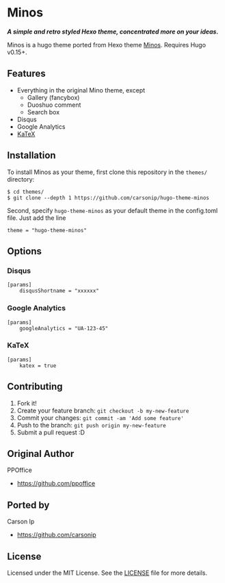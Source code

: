 # Minos

**_A simple and retro styled Hexo theme, concentrated more on your ideas._**

Minos is a hugo theme ported from Hexo theme [Minos](https://github.com/ppoffice/hexo-theme-minos). Requires Hugo v0.15+.

## Features

* Everything in the original Mino theme, except
    * Gallery (fancybox)
    * Duoshuo comment
    * Search box
* Disqus
* Google Analytics
* [KaTeX](https://github.com/Khan/KaTeX)

## Installation

To install Minos as your theme, first clone this repository in the `themes/` directory:

```
$ cd themes/
$ git clone --depth 1 https://github.com/carsonip/hugo-theme-minos
```

Second, specify `hugo-theme-minos` as your default theme in the config.toml file. Just add the line

```
theme = "hugo-theme-minos"
```

## Options

### Disqus
```
[params]
    disqusShortname = "xxxxxx"
```

### Google Analytics
```
[params]
    googleAnalytics = "UA-123-45"
```

### KaTeX
```
[params]
    katex = true
```

## Contributing

1. Fork it!
2. Create your feature branch: `git checkout -b my-new-feature`
3. Commit your changes: `git commit -am 'Add some feature'`
4. Push to the branch: `git push origin my-new-feature`
5. Submit a pull request :D

## Original Author

PPOffice

* https://github.com/ppoffice

## Ported by

Carson Ip

* https://github.com/carsonip

## License

Licensed under the MIT License. See the [LICENSE](LICENSE) file for more details.